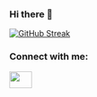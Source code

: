 ### Hi there 👋

[![GitHub Streak](http://github-readme-streak-stats.herokuapp.com?user=zeuspsy0x1&theme=dracula&hide_border=true&date_format=j%20M%5B%20Y%5D)](https://git.io/streak-stats)

<h3 align="left">Connect with me:</h3>
<p align="left">
<a href="seu link" target="white"><img align="center" src="https://cdn.jsdelivr.net/npm/simple-icons@3.0.1/icons/linkedin.svg" alt="" height="30" width="40" /></a>
</p>

<!--
**zeuspsy0x1/zeuspsy0x1** is a ✨ _special_ ✨ repository because its `README.md` (this file) appears on your GitHub profile.

Here are some ideas to get you started:

- 🔭 I’m currently working on ...
- 🌱 I’m currently learning ...
- 👯 I’m looking to collaborate on ...
- 🤔 I’m looking for help with ...
- 💬 Ask me about ...
- 📫 How to reach me: ...
- 😄 Pronouns: ...
- ⚡ Fun fact: ...
-->
